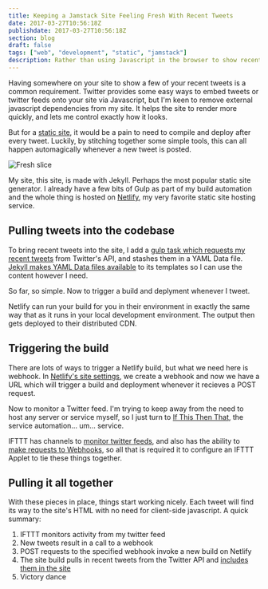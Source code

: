 ```yaml
---
title: Keeping a Jamstack Site Feeling Fresh With Recent Tweets
date: 2017-03-27T10:56:18Z
publishdate: 2017-03-27T10:56:18Z
section: blog
draft: false
tags: ["web", "development", "static", "jamstack"]
description: Rather than using Javascript in the browser to show recent tweets, I'd rather remove that dependency and bake the tweets into the HTML. A few simple tools can automate that and keep a site fresh.
---
```


Having somewhere on your site to show a few of your recent tweets is a common requirement. Twitter provides some easy ways to embed tweets or twitter feeds onto your site via Javascript, but I'm keen to remove external javascript dependencies from my site. It helps the site to render more quickly, and lets me control exactly how it looks.

But for a [static site](https://www.jamstack.org), it would be a pain to need to compile and deploy after every tweet. Luckily, by stitching together some simple tools, this can all happen automagically whenever a new tweet is posted.

![Fresh slice](/images/kiwi-slice.jpg "Keeping things fresh")
<!--more-->

My site, this site, is made with Jekyll. Perhaps the most popular static site generator. I already have a few bits of Gulp as part of my build automation and the whole thing is hosted on [Netlify](https://www.netlify.com), my very favorite static site hosting service.


## Pulling tweets into the codebase

To bring recent tweets into the site, I add a [gulp task which requests my recent tweets](https://github.com/philhawksworth/hawksworx.com/blob/f5ece4ed3d06a3caae75978155e7f091c965cfaa/gulpfile.js#L168-L206) from Twitter's API, and stashes them in a YAML Data file. [Jekyll makes YAML Data files available](https://jekyllrb.com/docs/datafiles/) to its templates so I can use the content however I need.

So far, so simple. Now to trigger a build and deplyment whenever I tweet.

Netlify can run your build for you in their environment in exactly the same way that as it runs in your local development environment. The output then gets deployed to their distributed CDN.


## Triggering the build

There are lots of ways to trigger a Netlify build, but what we need here is webhook. In [Netlify's site settings](https://www.netlify.com/docs/webhooks/#incoming-webhooks), we create a webhook and now we have a URL which will trigger a build and deployment whenever it recieves a POST request.

Now to monitor a Twitter feed. I'm trying to keep away from the need to host any server or service myself, so I just turn to [If This Then That](https://ifttt.com), the service automation... um... service.

IFTTT has channels to [monitor twitter feeds](https://ifttt.com/twitter), and also has the ability to [make requests to Webhooks](https://ifttt.com/maker_webhooks), so all that is required it to configure an IFTTT Applet to tie these things together.


## Pulling it all together

With these pieces in place, things start working nicely. Each tweet will find its way to the site's HTML with no need for client-side javascript. A quick summary:

1. IFTTT monitors activity from my twitter feed
2. New tweets result in a call to a webhook
3. POST requests to the specified webhook invoke a new build on Netlify
4. The site build pulls in recent tweets from the Twitter API and [includes them in the site](#footer)
5. Victory dance

